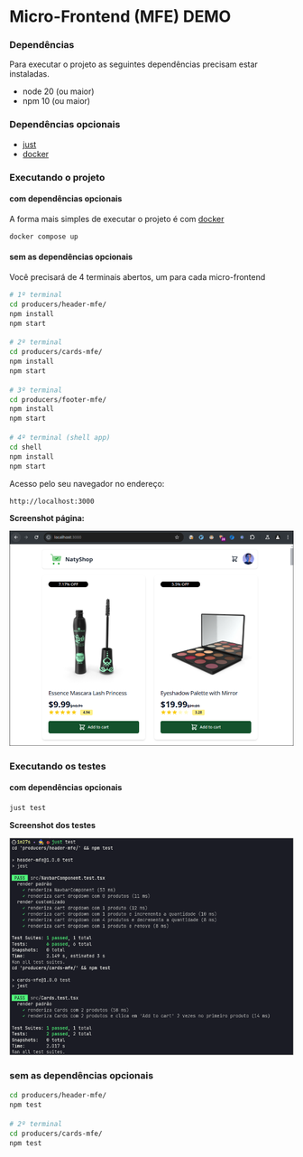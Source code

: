 # Micro-Frontend (MFE) DEMO

### Dependências

Para executar o projeto as seguintes dependências precisam estar instaladas.

- node 20 (ou maior)
- npm 10 (ou maior)

### Dependências opcionais

 - [just](https://github.com/casey/just)
 - [docker](https://github.com/docker)


### Executando o projeto

#### com dependências opcionais 

A forma mais simples de executar o projeto é com [docker](#dependências-opcionais)

```sh
docker compose up
```
#### sem as dependências opcionais

Você precisará de 4 terminais abertos, um para cada micro-frontend

```bash
# 1º terminal
cd producers/header-mfe/
npm install
npm start

# 2º terminal
cd producers/cards-mfe/
npm install
npm start

# 3º terminal
cd producers/footer-mfe/
npm install
npm start

# 4º terminal (shell app)
cd shell
npm install
npm start
```

Acesso pelo seu navegador no endereço:

    http://localhost:3000

**Screenshot página:**

![NatyShop Screenshot](./docs/imgs/naty-shop-mfe-home.png)

### Executando os testes
#### com dependências opcionais 

```sh
just test
```
**Screenshot dos testes**

![Resultado dos testes unitários](./docs/imgs/just-test-output.png)

### sem as dependências opcionais

```bash
cd producers/header-mfe/
npm test

# 2º terminal
cd producers/cards-mfe/
npm test
```
